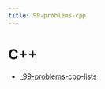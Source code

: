 ```yaml
---
title: 99-problems-cpp
---
```


# C++

- [\_99-problems-cpp-lists](lists/_99-problems-cpp-lists.md)
